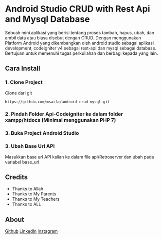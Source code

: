 # Android Studio CRUD with Rest Api and Mysql Database
Sebuah mini aplikasi yang berisi tentang proses tambah, hapus, ubah, dan ambil data atau biasa disebut dengan CRUD. Dengan menggunakan Platform Android yang dikembangkan oleh android studio sebagai aplikasi development, codeigniter v4 sebagai rest-api dan mysql sebagai database. Bertujuan untuk memenuhi tugas perkuliahan dan berbagi kepada yang lain. 

## Cara Install

### 1. Clone Project
Clone dari git
```bash
https://github.com/msaifa/android-crud-mysql.git
```

### 2. Pindah Folder Api-Codeigniter ke dalam folder xampp/htdocs (Minimal menggunakan PHP 7)

### 3. Buka Project Android Studio

### 3. Ubah Base Url API
Masukkan base url API kalian ke dalam file api/Retroserver dan ubah pada variabel base_url


## Credits
- Thanks to Allah
- Thanks to My Parents
- Thanks to My Teachers
- Thanks to ALL

## About
[Github](https://github.com/msaifa/)
[LinkedIn](https://www.linkedin.com/in/msaifa/)
[Instagram](https://instagram.com/msaifa)
